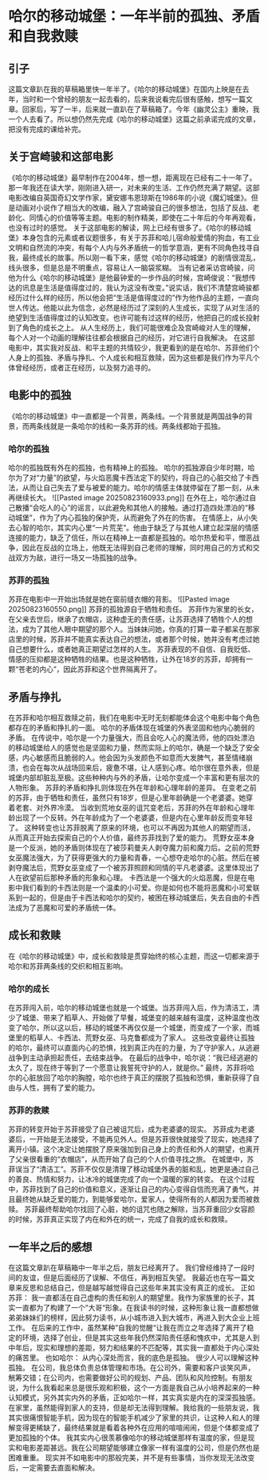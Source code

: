 # 哈尔的移动城堡：一年半前的孤独、矛盾和自我救赎

## 引子
这篇文章趴在我的草稿箱里快一年半了。《哈尔的移动城堡》在国内上映是在去年，当时和一个曾经的朋友一起去看的，后来我说看完后很有感触，想写一篇文章。回家后，写了一半，后来就一直趴在了草稿箱了。今年《幽灵公主》重映，我一个人去看了。所以想仍然先完成《哈尔的移动城堡》这篇之前承诺完成的文章，把没有完成的课给补完。

## 关于宫崎骏和这部电影
《哈尔的移动城堡》最早制作在2004年，想一想，距离现在已经有二十一年了。
那一年我还在读大学，刚刚进入研一，对未来的生活、工作仍然充满了期望。这部电影改编自英国奇幻文学作家，黛安娜韦恩琼斯在1986年的小说《魔幻城堡》。但是动画对小说作了相当大的改编，融入了宫崎骏自己的很多想法，包括了反战、老龄化、同情心的价值等等主题。电影的制作精美，即使在二十年后的今年再观看，也没有过时的感觉。
关于这部电影的解读，网上已经有很多了。《哈尔的移动城堡》本身包含的元素或者议题很多，有关于苏菲和哈儿宿命般爱情的狗血，有工业文明和自然流的冲突，有每个人内与外矛盾统一的哲学意涵，更有不同角色找寻自我，最终成长的故事。所以刚一看下来，感觉《哈尔的移动城堡》的剧情很混乱，线头很多，但是总是不明重点，容易让人一脑袋浆糊。
当有记者采访宫崎骏，问他为什么《哈尔的移动城堡》是他最钟爱的一步作品的时候，宫崎俊说：“我想传达的讯息是生活是值得度过的，我认为这没有改变。”说实话，我们不清楚宫崎骏都经历过什么样的经历，所以他会把“生活是值得度过的”作为他作品的主题，一直向世人传达。他能以此为信念，必然是经历过了深刻的人生成长，实现了从对生活的绝望到生活值得度过的认知改变。也许可能有过这样的经历，他把自己的成长投射到了角色的成长之上。
从人生经历上，我们可能很难企及宫崎峻对人生的理解，每个人对一个动画的理解往往都会根据自己的经历，对它进行自我解决。
在这部电影中，其实我对反战、和平主题的共情较少，我更看到的是在哈尔、苏菲他们个人身上的孤独、矛盾与挣扎、个人成长和相互救赎，因为这些都是我们作为平凡个体曾经经历，或者正在经历，以及努力追寻的。

## 电影中的孤独
《哈尔的移动城堡》中一直都是一个背景，两条线。一个背景就是两国战争的背景，而两条线就是一条哈尔的线和一条苏菲的线。两条线都始于孤独。
### 哈尔的孤独
哈尔的孤独既有外在的孤独，也有精神上的孤独。
哈尔的孤独源自少年时期，哈尔为了对“力量”的欲望，与火焰恶魔卡西法定下的契约，将自己的心脏交给了卡西法，从而让自己失去了爱与被爱的能力。哈尔的情感主体就停留在了那一刻，从未再继续长大。
![[Pasted image 20250823160933.png]]
在外在上，哈尔通过自己散播“会吃人的心”的谣言，以此避免和其他人的接触。通过打造四处漂泊的“移动城堡”，作为了内心孤独的保护壳，从而避免了外在的伤害。
在情感上，从小失去心智的哈尔，其实内心里“一片荒芜”。他由于缺乏了与其他人建立起深层的情感连接的能力，缺乏了信任，所以在精神上一直都是孤独的。哈尔热爱和平，憎恶战争，因此在反战的立场上，他既无法得到自己老师的理解，同时用自己的方式和交战双方为敌，进行一场又一场孤独的战争。

### 苏菲的孤独
苏菲在电影中一开始出场就是她在窗前缝衣帽的背影。
![[Pasted image 20250823160550.png]]
苏菲的孤独源自于牺牲和责任。
苏菲作为家里的长女，在父亲去世后，继承了衣帽店，这种虚无的责任感，让苏菲选择了牺牲个人的想法，成为了其他人眼中期望的那个人。当妹妹问她，你真的打算一辈子都呆在那家店里的时候，苏菲并不能真实表达自己的想法，或者那个时候，她并没有考虑过她自己想要什么，或者她真正期望过怎样的人生。
苏菲表现的不自信、自我贬低、情感的压抑都是这种牺牲的结果。也是这种牺牲，让外在18岁的苏菲，却拥有一颗“苍老的内心”，因此苏菲和这个世界隔离开了。

## 矛盾与挣扎
在苏菲和哈尔相互救赎之前，我们在电影中无时无刻都能体会这个电影中每个角色都存在的矛盾和挣扎的一面。
哈尔的矛盾体现在城堡的外表坚固和他内心脆弱的矛盾。
在传说中，哈尔是一个力量强大，而且会吃人心的魔法师，他的四处漂泊的移动城堡给人的感觉也是坚固和力量，然而实际上的哈尔，确是一个缺乏了安全感，内心敏感而且脆弱的人。他会因为头发颜色不如意而大发脾气，甚至情绪崩溃，也会在每次从战场回来后，疲惫不堪，让人感到心疼。哈尔很在意外表，但是城堡内部却脏乱至极。这些种种内与外的矛盾，让哈尔变成一个丰富和更有层次的人物形象。
苏菲的矛盾和挣扎则体现在外在年龄和心理年龄的差异。
在变老之前的苏菲，由于牺牲和责任，虽然只有18岁，但是心里年龄确是一个老婆婆。她穿着老套、对外界冷漠。
当收到荒地女巫的诅咒变老后，苏菲的外在年龄和心理年龄出现了一个反转。外在年龄成为了一个老婆婆，但是内在心里年龄反而变年轻了。
这种转变也让苏菲脱离了原来的环境，也可以不再因为其他人的期望而活，从而真正开始去探索自己的个人价值，最终苏菲找到了爱的能力。
荒野女巫本身是一个反派，她的矛盾则体现在了被莎莉曼夫人剥夺魔力前和魔力后。之前的荒野女巫魔法强大，为了获得更强大的力量和青春，一心想夺走哈尔的心脏。然后在被剥夺魔法后，荒野女巫变成了一个被苏菲照顾和同情的平凡老婆婆。这里体现出了人在欲望前后那种矛盾的形象和心理。
卡西法是一个强大的火焰恶魔，但是在电影中我们看到的卡西法则是一个温柔的小可爱。你是如何也不能将恶魔和小可爱联系到一起的，但是由于卡西法和哈尔的契约，被困在移动城堡后，失去自由的卡西法成为了恶魔和可爱的矛盾统一体。

## 成长和救赎
在《哈尔的移动城堡》中，成长和救赎是贯穿始终的核心主题，而这一切都来源于哈尔和苏菲两条线的交织和相互影响。
### 哈尔的成长
在苏菲闯入前，哈尔的移动城堡也就是一个城堡。当苏菲闯入后，作为清洁工，清少了城堡、带来了稻草人、开始做了早餐，城堡变的越来越有温度，这种温度也改变了哈尔，所以这以后，移动的城堡不再仅仅是一个城堡，而变成了一个家，而城堡里的稻草人、卡西法、荒野女巫、马克鲁都成为了家人。
这些改变最终让孤独的哈尔，最终可以直面内心的恐惧，找到真正内在的力量，为了守护家人，从逃避战争到主动承担起责任，去结束战争。
在最后的战争中，哈尔说：“我已经逃避的太久了，现在终于等到了一个愿意让我誓死守护的人，就是你。”
最终，苏菲将哈尔的心脏放回了哈尔的胸膛，哈尔也终于真正的摆脱了孤独和恐惧，重新获得了自由与人性，拥有了爱的能力。
### 苏菲的救赎
苏菲的转变开始于苏菲接受了自己被诅咒后，成为老婆婆的现实。
苏菲成为老婆婆后，一开始是无法接受，不能再见外人。但是苏菲很快就接受了现实，她选择了离开小镇。这个决定让她摆脱了原来强加到自己身上的责任和外人的期望，也离开了父亲很看重的“衣帽店”，从而开始了自己的个人价值寻找之旅。
在城堡中，苏菲误当了“清洁工”。苏菲不仅仅是清理了移动城堡外表的脏和乱，她更是通过自己的善良、热情和努力，让冰冷的城堡完成了向一个温暖的家的转变。
在这个过程中，苏菲找到了自己的价值和意义，逐渐让自己的内心变得自信而充满了勇气，并且最终她从缺乏爱的能力，到能够爱哈尔，爱家人，使得所有的人都因为爱而被救赎。
苏菲最终帮助哈尔找回了心脏，她的诅咒也随之解除，当苏菲重回少女容颜的时候，苏菲真正实现了内在和外在的统一，完成了自我的成长和救赎。

## 一年半之后的感想
在这篇文章趴在草稿箱中一年半之后，朋友已经离开了。
     我们曾经维持了一段时间的友谊，但是后面经历了误解、不信任，再到相互失望。
我最近也在写一篇文章来反思和总结自己，但是越写越觉得自己这些年来其实没有真正的成长。
正如苏菲：
我一直都活在自己虚构的责任和别人的期望里。我作为家族里的长子，其实一直都为了构建了一个”大哥“形象。在我读书的时候，这种形象让我一直都想做弟弟妹妹们的榜样，因此努力读书，从小城市进入到大城市，再进入到大企业上班工作。
在后来的工作中，虽然某种”自我的觉醒“让我在而立之年选择了离开了稳定的环境，选择了创业，但是其实这些年我仍然深陷责任感和愧疚中，尤其是人到中年后，现实和理想的差距，努力和结果的不匹配等，其实我一直都处于内心深处的痛苦里。
也如哈尔：
从内心深处而言，我的底色是孤独。
很少人可以理解这种孤独。
在公司，我总体负责总体管理和市场。在公司外，需要和客户谈笑风声，觥筹交错；在公司内，也需要做好公司的规划、产品、团队和风险控制。有朋友说，为什么我看起来总是很乐观和积极，这个一方面是我自己从小培养起来的一种认知模式，另外其实内外的矛盾，正如哈尔一样，其实真实是内在的深深孤独感。
在家里，虽然能得到家人的支持，但是却无法得到理解。我给我的一些朋友说，我其实很痛恨智能手机，因为现在的智能手机减少了家里的共识，让这种人和人的理解变得更稀缺了，最终结果就是看着各种外在应用的喧喧闹闹，但是个体都变成了更加孤独的个体。
我其实内心很羡慕像哈尔的移动城堡那样有温度的家，但是现实和电影差距甚远。我在公司期望能够建立像家一样有温度的公司，但是仍然也是困难重重。
现实并不如电影中的那般完美，并不是有些事情，当你发现无法改变后，一定需要去直面和解决。










